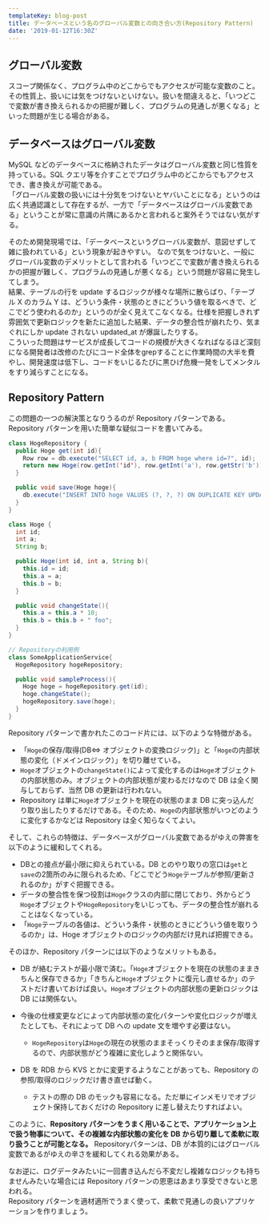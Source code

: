 ```yaml
---
templateKey: blog-post
title: データベースという名のグローバル変数との向き合い方(Repository Pattern)
date: '2019-01-12T16:30Z'
---
```


## グローバル変数

スコープ関係なく、プログラム中のどこからでもアクセスが可能な変数のこと。
その性質上、扱いには気をつけないといけない。扱いを間違えると、「いつどこで変数が書き換えられるかの把握が難しく、プログラムの見通しが悪くなる」といった問題が生じる場合がある。

## データベースはグローバル変数

MySQL などのデータベースに格納されたデータはグローバル変数と同じ性質を持っている。SQL クエリ等を介すことでプログラム中のどこからでもアクセスでき、書き換えが可能である。  
「グローバル変数の扱いには十分気をつけないとヤバいことになる」というのは広く共通認識として存在するが、一方で「データベースはグローバル変数である」ということが常に意識の片隅にあるかと言われると案外そうではない気がする。

そのため開発現場では、「データベースというグローバル変数が、意図せずして雑に扱われている」という現象が起きやすい。
なので気をつけないと、一般にグローバル変数のデメリットとして言われる「いつどこで変数が書き換えられるかの把握が難しく、プログラムの見通しが悪くなる」という問題が容易に発生してしまう。  
結果、テーブルの行を update するロジックが様々な場所に散らばり、「テーブル X のカラム Y は、どういう条件・状態のときにどういう値を取るべきで、どこでどう使われるのか」というのが全く見えてこなくなる。仕様を把握しきれず雰囲気で更新ロジックを新たに追加した結果、データの整合性が崩れたり、気まぐれにしか update されない updated_at が爆誕したりする。  
こういった問題はサービスが成長してコードの規模が大きくなればなるほど深刻になる開発者は改修のたびにコード全体をgrepすることに作業時間の大半を費やし、開発速度は低下し、コードをいじるたびに黒ひげ危機一発をしてメンタルをすり減らすことになる。

## Repository Pattern

この問題の一つの解決策となりうるのが Repository パターンである。
Repository パターンを用いた簡単な疑似コードを書いてみる。

```java
class HogeRepository {
  public Hoge get(int id){
    Row row = db.execute("SELECT id, a, b FROM hoge where id=?", id);
    return new Hoge(row.getInt('id'), row.getInt('a'), row.getStr('b'));
  }

  public void save(Hoge hoge){
    db.execute("INSERT INTO hoge VALUES (?, ?, ?) ON DUPLICATE KEY UPDATE ...", hoge.id, hoge.a, hoge.b);
  }
}

class Hoge {
  int id;
  int a;
  String b;

  public Hoge(int id, int a, String b){
    this.id = id;
    this.a = a;
    this.b = b;
  }

  public void changeState(){
    this.a = this.a * 10;
    this.b = this.b + " foo";
  }
}

// Repositoryの利用例
class SomeApplicationService{
  HogeRepository hogeRepository;

  public void sampleProcess(){
    Hoge hoge = hogeRepository.get(id);
    hoge.changeState();
    hogeRepository.save(hoge);
  }
}
```

Repository パターンで書かれたこのコード片には、以下のような特徴がある。

- 「`Hoge`の保存/取得(DB⇔ オブジェクトの変換ロジック)」と「`Hoge`の内部状態の変化（ドメインロジック）」を切り離せている。
- `Hoge`オブジェクトの`changeState()`によって変化するのは`Hoge`オブジェクトの内部状態のみ。オブジェクトの内部状態が変わるだけなので DB は全く関与しておらず、当然 DB の更新は行われない。
- Repository は単に`Hoge`オブジェクトを現在の状態のまま DB に突っ込んだり取り出したりするだけである。そのため、`Hoge`の内部状態がいつどのように変化するかなどは Repository は全く知らなくてよい。

そして、これらの特徴は、データベースがグローバル変数であるがゆえの弊害を以下のように緩和してくれる。

- DBとの接点が最小限に抑えられている。DB とのやり取りの窓口は`get`と`save`の2箇所のみに限られるため、「どこでどう`Hoge`テーブルが参照/更新されるのか」がすぐ把握できる。
- データの整合性を保つ役割は`Hoge`クラスの内部に閉じており、外からどう`Hoge`オブジェクトや`HogeRepository`をいじっても、データの整合性が崩れることはなくなっている。
- 「`Hoge`テーブルの各値は、どういう条件・状態のときにどういう値を取りうるのか」は、Hoge オブジェクトのロジックの内部だけ見れば把握できる。

そのほか、Repository パターンには以下のようなメリットもある。

- DB が絡むテストが最小限で済む。「`Hoge`オブジェクトを現在の状態のままきちんと保存できるか」「きちんと`Hoge`オブジェクトに復元し直せるか」のテストだけ書いておけば良い。`Hoge`オブジェクトの内部状態の更新ロジックは DB には関係ない。
- 今後の仕様変更などによって内部状態の変化パターンや変化ロジックが増えたとしても、それによって DB への update 文を増やす必要はない。
  - `HogeRepository`は`Hoge`の現在の状態のままそっくりそのまま保存/取得するので、内部状態がどう複雑に変化しようと関係ない。
- DB を RDB から KVS とかに変更するようなことがあっても、Repository の参照/取得のロジックだけ書き直せば動く。

  - テストの際の DB のモックも容易になる。ただ単にインメモリでオブジェクト保持しておくだけの Repository に差し替えたりすればよい。

このように、**Repository パターンをうまく用いることで、アプリケーション上で扱う物事について、その複雑な内部状態の変化を DB から切り離して柔軟に取り扱うことが可能となる。**
Repositoryパターンは、DB が本質的にはグローバル変数であるがゆえの辛さを緩和してくれる効果がある。

なお逆に、ログデータみたいに一回書き込んだら不変だし複雑なロジックも持ちませんみたいな場合には Repository パターンの恩恵はあまり享受できないと思われる。  
Repository パターンを適材適所でうまく使って、柔軟で見通しの良いアプリケーションを作りましょう。
